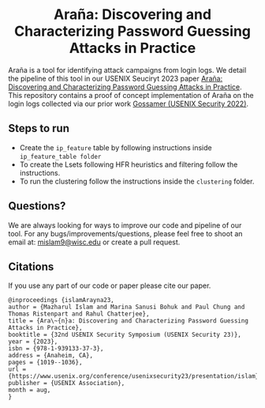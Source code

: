 <h1 align="center">Araña: Discovering and Characterizing Password Guessing Attacks in Practice</h1>

Araña is a tool for identifying  attack campaigns from login logs. We detail the pipeline of this tool in our USENIX Seuciryt 2023 paper [Araña: Discovering and Characterizing Password Guessing Attacks in Practice](https://www.usenix.org/conference/usenixsecurity23/presentation/islam). This repository contains a proof of concept implementation of Araña on the login logs collected via our prior work [Gossamer (USENIX Security 2022)](https://www.usenix.org/conference/usenixsecurity22/presentation/sanusi-bohuk).

Steps to run
----------------------------------------------------
- Create the `ip_feature` table by following instructions inside `ip_feature_table folder`
- To create the Lsets following HFR heuristics and filtering follow the instructions.
- To run the clustering follow the instructions inside the `clustering` folder.

Questions?
---------------------
We are always looking for ways to improve our code and  pipeline of our tool. For any bugs/improvements/questions, please feel free to shoot an email at: [mislam9@wisc.edu](mailto:mislam9@wisc.edu) or create a pull request.

Citations
------------------------------
If you use any part of our code or paper please cite our paper.

```
@inproceedings {islamArayna23,
author = {Mazharul Islam and Marina Sanusi Bohuk and Paul Chung and Thomas Ristenpart and Rahul Chatterjee},
title = {Ara\~{n}a: Discovering and Characterizing Password Guessing Attacks in Practice},
booktitle = {32nd USENIX Security Symposium (USENIX Security 23)},
year = {2023},
isbn = {978-1-939133-37-3},
address = {Anaheim, CA},
pages = {1019--1036},
url = {https://www.usenix.org/conference/usenixsecurity23/presentation/islam},
publisher = {USENIX Association},
month = aug,
}
```
